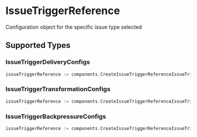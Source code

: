 # IssueTriggerReference

Configuration object for the specific issue type selected


## Supported Types

### IssueTriggerDeliveryConfigs

```go
issueTriggerReference := components.CreateIssueTriggerReferenceIssueTriggerDeliveryConfigs(components.IssueTriggerDeliveryConfigs{/* values here */})
```

### IssueTriggerTransformationConfigs

```go
issueTriggerReference := components.CreateIssueTriggerReferenceIssueTriggerTransformationConfigs(components.IssueTriggerTransformationConfigs{/* values here */})
```

### IssueTriggerBackpressureConfigs

```go
issueTriggerReference := components.CreateIssueTriggerReferenceIssueTriggerBackpressureConfigs(components.IssueTriggerBackpressureConfigs{/* values here */})
```

